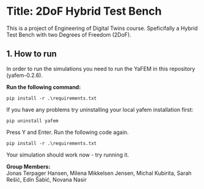 # Title: 2DoF Hybrid Test Bench
This is a project of Engineering of Digital Twins course. Speficifally a Hybrid Test Bench with two Degrees of Freedom (2DoF).

## 1. How to run

In order to run the simulations you need to run the YaFEM in this repository (yafem-0.2.6). 

**Run the following command:**

```
pip install -r .\requirements.txt
```

If you have any problems try uninstalling your local yafem installation first:

```
pip uninstall yafem
```

Press Y and Enter. Run the following code again.

```
pip install -r .\requirements.txt
```

Your simulation should work now - try running it.

**Group Members:**  
Jonas Terpager Hansen, Milena Mikkelsen Jensen, Michal Kubirita, Sarah Rešić, Edin Šabić, Novana Nasir  
